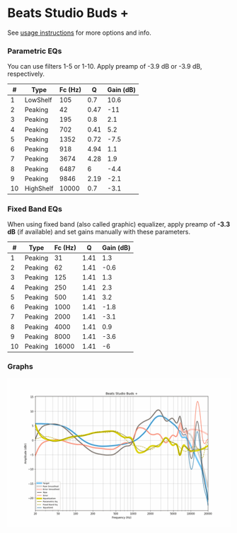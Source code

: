 # Beats Studio Buds +
See [usage instructions](https://github.com/jaakkopasanen/AutoEq#usage) for more options and info.

### Parametric EQs
You can use filters 1-5 or 1-10. Apply preamp of -3.9 dB or -3.9 dB, respectively.

|   # | Type      |   Fc (Hz) |    Q |   Gain (dB) |
|-----|-----------|-----------|------|-------------|
|   1 | LowShelf  |       105 | 0.7  |        10.6 |
|   2 | Peaking   |        42 | 0.47 |       -11   |
|   3 | Peaking   |       195 | 0.8  |         2.1 |
|   4 | Peaking   |       702 | 0.41 |         5.2 |
|   5 | Peaking   |      1352 | 0.72 |        -7.5 |
|   6 | Peaking   |       918 | 4.94 |         1.1 |
|   7 | Peaking   |      3674 | 4.28 |         1.9 |
|   8 | Peaking   |      6487 | 6    |        -4.4 |
|   9 | Peaking   |      9846 | 2.19 |        -2.1 |
|  10 | HighShelf |     10000 | 0.7  |        -3.1 |

### Fixed Band EQs
When using fixed band (also called graphic) equalizer, apply preamp of **-3.3 dB** (if available) and set gains manually with these parameters.

|   # | Type    |   Fc (Hz) |    Q |   Gain (dB) |
|-----|---------|-----------|------|-------------|
|   1 | Peaking |        31 | 1.41 |         1.3 |
|   2 | Peaking |        62 | 1.41 |        -0.6 |
|   3 | Peaking |       125 | 1.41 |         1.3 |
|   4 | Peaking |       250 | 1.41 |         2.3 |
|   5 | Peaking |       500 | 1.41 |         3.2 |
|   6 | Peaking |      1000 | 1.41 |        -1.8 |
|   7 | Peaking |      2000 | 1.41 |        -3.1 |
|   8 | Peaking |      4000 | 1.41 |         0.9 |
|   9 | Peaking |      8000 | 1.41 |        -3.6 |
|  10 | Peaking |     16000 | 1.41 |        -6   |

### Graphs
![](./Beats%20Studio%20Buds%20+.png)
